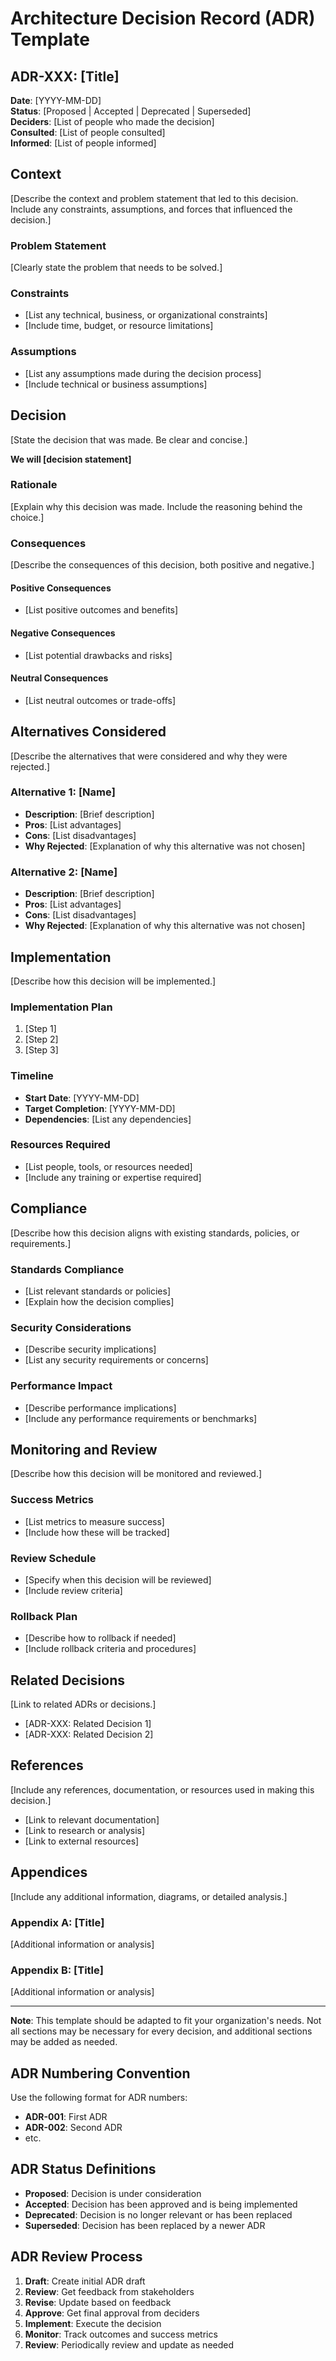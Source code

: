 # Architecture Decision Record (ADR) Template

## ADR-XXX: [Title]

**Date**: [YYYY-MM-DD]  
**Status**: [Proposed | Accepted | Deprecated | Superseded]  
**Deciders**: [List of people who made the decision]  
**Consulted**: [List of people consulted]  
**Informed**: [List of people informed]

## Context

[Describe the context and problem statement that led to this decision. Include any constraints, assumptions, and forces that influenced the decision.]

### Problem Statement

[Clearly state the problem that needs to be solved.]

### Constraints

- [List any technical, business, or organizational constraints]
- [Include time, budget, or resource limitations]

### Assumptions

- [List any assumptions made during the decision process]
- [Include technical or business assumptions]

## Decision

[State the decision that was made. Be clear and concise.]

**We will [decision statement]**

### Rationale

[Explain why this decision was made. Include the reasoning behind the choice.]

### Consequences

[Describe the consequences of this decision, both positive and negative.]

#### Positive Consequences

- [List positive outcomes and benefits]

#### Negative Consequences

- [List potential drawbacks and risks]

#### Neutral Consequences

- [List neutral outcomes or trade-offs]

## Alternatives Considered

[Describe the alternatives that were considered and why they were rejected.]

### Alternative 1: [Name]

- **Description**: [Brief description]
- **Pros**: [List advantages]
- **Cons**: [List disadvantages]
- **Why Rejected**: [Explanation of why this alternative was not chosen]

### Alternative 2: [Name]

- **Description**: [Brief description]
- **Pros**: [List advantages]
- **Cons**: [List disadvantages]
- **Why Rejected**: [Explanation of why this alternative was not chosen]

## Implementation

[Describe how this decision will be implemented.]

### Implementation Plan

1. [Step 1]
2. [Step 2]
3. [Step 3]

### Timeline

- **Start Date**: [YYYY-MM-DD]
- **Target Completion**: [YYYY-MM-DD]
- **Dependencies**: [List any dependencies]

### Resources Required

- [List people, tools, or resources needed]
- [Include any training or expertise required]

## Compliance

[Describe how this decision aligns with existing standards, policies, or requirements.]

### Standards Compliance

- [List relevant standards or policies]
- [Explain how the decision complies]

### Security Considerations

- [Describe security implications]
- [List any security requirements or concerns]

### Performance Impact

- [Describe performance implications]
- [Include any performance requirements or benchmarks]

## Monitoring and Review

[Describe how this decision will be monitored and reviewed.]

### Success Metrics

- [List metrics to measure success]
- [Include how these will be tracked]

### Review Schedule

- [Specify when this decision will be reviewed]
- [Include review criteria]

### Rollback Plan

- [Describe how to rollback if needed]
- [Include rollback criteria and procedures]

## Related Decisions

[Link to related ADRs or decisions.]

- [ADR-XXX: Related Decision 1]
- [ADR-XXX: Related Decision 2]

## References

[Include any references, documentation, or resources used in making this decision.]

- [Link to relevant documentation]
- [Link to research or analysis]
- [Link to external resources]

## Appendices

[Include any additional information, diagrams, or detailed analysis.]

### Appendix A: [Title]

[Additional information or analysis]

### Appendix B: [Title]

[Additional information or analysis]

---

**Note**: This template should be adapted to fit your organization's needs. Not all sections may be necessary for every decision, and additional sections may be added as needed.

## ADR Numbering Convention

Use the following format for ADR numbers:

- **ADR-001**: First ADR
- **ADR-002**: Second ADR
- etc.

## ADR Status Definitions

- **Proposed**: Decision is under consideration
- **Accepted**: Decision has been approved and is being implemented
- **Deprecated**: Decision is no longer relevant or has been replaced
- **Superseded**: Decision has been replaced by a newer ADR

## ADR Review Process

1. **Draft**: Create initial ADR draft
2. **Review**: Get feedback from stakeholders
3. **Revise**: Update based on feedback
4. **Approve**: Get final approval from deciders
5. **Implement**: Execute the decision
6. **Monitor**: Track outcomes and success metrics
7. **Review**: Periodically review and update as needed
